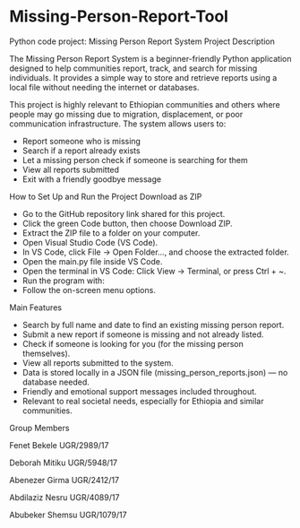 # Missing-Person-Report-Tool
Python code project: Missing Person Report System
 Project Description
 
The Missing Person Report System is a beginner-friendly Python application designed to help communities report, track, and search for missing individuals. It provides a simple way to store and retrieve reports using a local file without needing the internet or databases.

This project is highly relevant to Ethiopian communities and others where people may go missing due to migration, displacement, or poor communication infrastructure. The system allows users to:

* Report someone who is missing
* Search if a report already exists
* Let a missing person check if someone is searching for them
* View all reports submitted
* Exit with a friendly goodbye message

How to Set Up and Run the Project
 Download as ZIP
 
* Go to the GitHub repository link shared for this project.
* Click the green Code button, then choose Download ZIP.
* Extract the ZIP file to a folder on your computer.
* Open Visual Studio Code (VS Code).
* In VS Code, click File → Open Folder..., and choose the extracted folder.
* Open the main.py file inside VS Code.
* Open the terminal in VS Code: Click View → Terminal, or press Ctrl + ~.
* Run the program with:
* Follow the on-screen menu options.

Main Features

* Search by full name and date to find an existing missing person report.
* Submit a new report if someone is missing and not already listed.
* Check if someone is looking for you (for the missing person themselves).
* View all reports submitted to the system.
* Data is stored locally in a JSON file (missing_person_reports.json) — no database needed.
* Friendly and emotional support messages included throughout.
* Relevant to real societal needs, especially for Ethiopia and similar communities.

Group Members

Fenet Bekele UGR/2989/17

Deborah Mitiku UGR/5948/17

Abenezer Girma UGR/2412/17

Abdilaziz Nesru UGR/4089/17

Abubeker Shemsu UGR/1079/17

